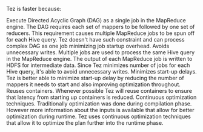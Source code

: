 Tez is faster because:

Execute Directed Acyclic Graph (DAG) as a single job in the MapReduce engine. The DAG requires each set of mappers to be followed by one set of reducers. This requirement causes multiple MapReduce jobs to be spun off for each Hive query. Tez doesn't have such constraint and can process complex DAG as one job minimizing job startup overhead. Avoids unnecessary writes. Multiple jobs are used to process the same Hive query in the MapReduce engine. The output of each MapReduce job is written to HDFS for intermediate data. Since Tez minimizes number of jobs for each Hive query, it's able to avoid unnecessary writes. Minimizes start-up delays. Tez is better able to minimize start-up delay by reducing the number of mappers it needs to start and also improving optimization throughout. Reuses containers. Whenever possible Tez will reuse containers to ensure that latency from starting up containers is reduced. Continuous optimization techniques. Traditionally optimization was done during compilation phase. However more information about the inputs is available that allow for better optimization during runtime. Tez uses continuous optimization techniques that allow it to optimize the plan further into the runtime phase.
